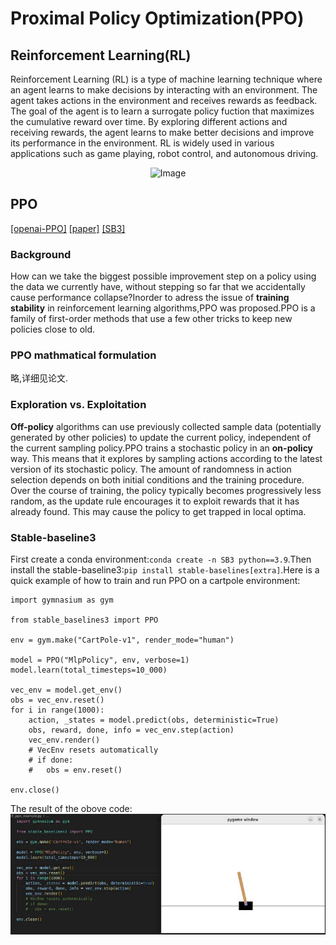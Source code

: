 # Proximal Policy Optimization(PPO)
## Reinforcement Learning(RL)
Reinforcement Learning (RL) is a type of machine learning technique where an agent learns to make decisions by interacting with an environment. The agent takes actions in the environment and receives rewards as feedback. The goal of the agent is to learn a surrogate policy fuction that maximizes the cumulative reward over time. By exploring different actions and receiving rewards, the agent learns to make better decisions and improve its performance in the environment. RL is widely used in various applications such as game playing, robot control, and autonomous driving.

<p align="center">  
  <img src="https://gymnasium.farama.org/_images/AE_loop.png" alt="Image" style="width:50%; height:auto;">  
</p>

## PPO
[[openai-PPO]](https://spinningup.openai.com/en/latest/algorithms/ppo.html) [[paper]](https://arxiv.org/abs/1707.06347) [[SB3]](https://github.com/DLR-RM/stable-baselines3)
### Background
 How can we take the biggest possible improvement step on a policy using the data we currently have, without stepping so far that we accidentally cause performance collapse?Inorder to adress the issue of __training stability__ in reinforcement learning algorithms,PPO was proposed.PPO is a family of first-order methods that use a few other tricks to keep new policies close to old.

### PPO mathmatical formulation
略,详细见论文.
### Exploration vs. Exploitation
__Off-policy__ algorithms can use previously collected sample data (potentially generated by other policies) to update the current policy, independent of the current sampling policy.PPO trains a stochastic policy in an __on-policy__ way. This means that it explores by sampling actions according to the latest version of its stochastic policy. The amount of randomness in action selection depends on both initial conditions and the training procedure. Over the course of training, the policy typically becomes progressively less random, as the update rule encourages it to exploit rewards that it has already found. This may cause the policy to get trapped in local optima.

### Stable-baseline3
First create a conda environment:```conda create -n SB3 python==3.9```.Then install the stable-baseline3:```pip install stable-baselines[extra]```.Here is a quick example of how to train and run PPO on a cartpole environment:

```
import gymnasium as gym

from stable_baselines3 import PPO

env = gym.make("CartPole-v1", render_mode="human")

model = PPO("MlpPolicy", env, verbose=1)
model.learn(total_timesteps=10_000)

vec_env = model.get_env()
obs = vec_env.reset()
for i in range(1000):
    action, _states = model.predict(obs, deterministic=True)
    obs, reward, done, info = vec_env.step(action)
    vec_env.render()
    # VecEnv resets automatically
    # if done:
    #   obs = env.reset()

env.close()
```
The result of the obove code:
![](PPO/ppo_example.png)